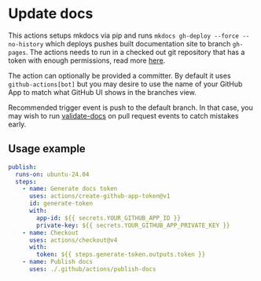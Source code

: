 # Update docs

This actions setups mkdocs via pip and runs `mkdocs gh-deploy --force --no-history` which deploys pushes built documentation site to branch `gh-pages`. The actions needs to run in a checked out git repository that has a token with enough permissions, read more [here](https://github.com/peter-evans/create-pull-request/blob/main/docs/concepts-guidelines.md#authenticating-with-github-app-generated-tokens).

The action can optionally be provided a committer. By default it uses `github-actions[bot]` but you may desire to use the name of your GitHub App to match what GitHub UI shows in the branches view.

Recommended trigger event is push to the default branch. In that case, you may wish to run [validate-docs](../validate-docs/) on pull request events to catch mistakes early.

## Usage example

```yml
publish:
  runs-on: ubuntu-24.04
  steps:
    - name: Generate docs token
      uses: actions/create-github-app-token@v1
      id: generate-token
      with:
        app-id: ${{ secrets.YOUR_GITHUB_APP_ID }}
        private-key: ${{ secrets.YOUR_GITHUB_APP_PRIVATE_KEY }}
    - name: Checkout
      uses: actions/checkout@v4
      with:
        token: ${{ steps.generate-token.outputs.token }}
    - name: Publish docs
      uses: ./.github/actions/publish-docs
```
